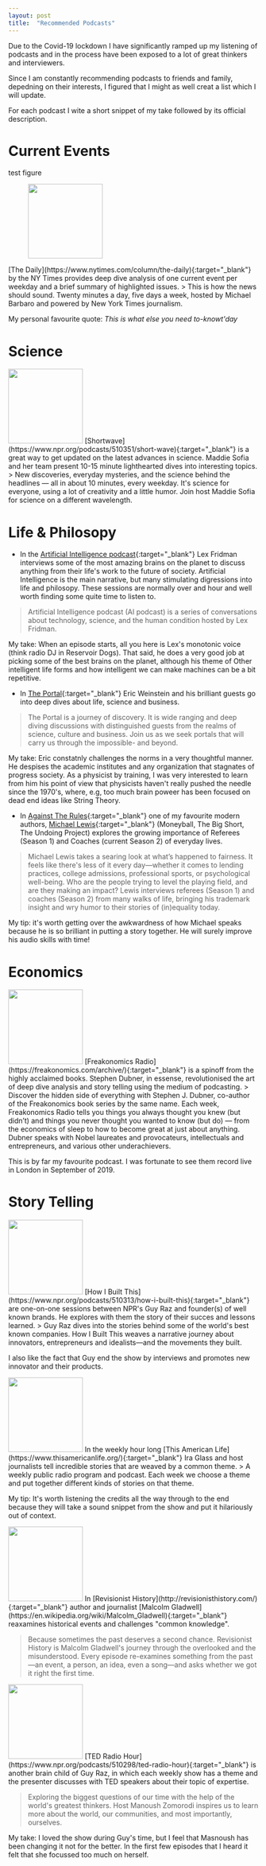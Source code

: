 ```yaml
---
layout: post
title:  "Recommended Podcasts"
---
```


Due to the Covid-19 lockdown I have significantly ramped up my listening of podcasts 
and in the process have been exposed to a lot of great thinkers and interviewers.  

Since I am constantly recommending podcasts to friends and family, depedning on their interests, I figured that I might as well creat a list which I will update.   

For each podcast I wite a short snippet of my take followed by its official description.  

# Current Events  
test figure   
<figure><img src="https://upload.wikimedia.org/wikipedia/en/b/b7/The_Daily_logo.jpg" width=150></figure>    
[The Daily](https://www.nytimes.com/column/the-daily){:target="_blank"} by the NY Times provides deep dive analysis of one current event per weekday and a brief summary of highlighted issues.   
> This is how the news should sound. Twenty minutes a day, five days a week, hosted by Michael Barbaro and powered by New York Times journalism.    

My personal favourite quote: *This is what else you need to-knowt'day*  


# Science  

<img src="https://upload.wikimedia.org/wikipedia/commons/d/d7/National_Public_Radio_logo.svg" width=150>  
[Shortwave](https://www.npr.org/podcasts/510351/short-wave){:target="_blank"} is a great way to get updated on the latest advances in science. Maddie Sofia and her team present 10-15 minute lighthearted dives into interesting topics. 
> New discoveries, everyday mysteries, and the science behind the headlines — all in about 10 minutes, every weekday. It's science for everyone, using a lot of creativity and a little humor. Join host Maddie Sofia for science on a different wavelength.  


# Life & Philosopy 
* In the [Artificial Intelligence podcast](https://lexfridman.com/ai/){:target="_blank"} Lex Fridman interviews some of the most amazing brains on the planet to discuss anything from their life's work to the future of society. Artificial Intelligence is the main narrative, but many stimulating digressions into life and philosopy. These sessions are normally over and hour and well worth finding some quite time to listen to.  
> Artificial Intelligence podcast (AI podcast) is a series of conversations about technology, science, and the human condition hosted by Lex Fridman.

My take: When an episode starts, all you here is Lex's monotonic voice (think radio DJ in Reservoir Dogs). That said, he does a very good job at picking some of the best brains on the planet, although his theme of Other intelligent life forms and how intelligent we can make machines can be a bit repetitive. 


* In [The Portal](https://theportal.wiki/wiki/Main_Page){:target="_blank"} Eric Weinstein and his brilliant guests go into deep dives about life, science and business.   
> The Portal is a journey of discovery. It is wide ranging and deep diving discussions with distinguished guests from the realms of science, culture and business. Join us as we seek portals that will carry us through the impossible- and beyond.  

My take: Eric constatnly challenges the norms in a very thoughtful manner. He despises the academic institutes and any organization that stagnates of progress society. As a physicist by training, I was very interested to learn from him his point of view that physicists haven't really pushed the needle since the 1970's, where, e.g, too much brain poweer has been focused on dead end ideas like String Theory.  


* In [Against The Rules](https://atrpodcast.com/){:target="_blank"} one of my favourite modern authors, [Michael Lewis](https://en.wikipedia.org/wiki/Michael_Lewis){:target="_blank"} (Moneyball, The Big Short, The Undoing Project) explores the growing importance of Referees (Season 1) and Coaches (current Season 2) of everyday lives. 

> Michael Lewis takes a searing look at what’s happened to fairness. It feels like there's less of it every day—whether it comes to lending practices, college admissions, professional sports, or psychological well-being. Who are the people trying to level the playing field, and are they making an impact? Lewis interviews referees (Season 1) and coaches (Season 2) from many walks of life, bringing his trademark insight and wry humor to their stories of (in)equality today. 

My tip: it's worth getting over the awkwardness of how Michael speaks because he is so brilliant in putting a story together. He will surely improve his audio skills with time!



# Economics 

<img src="https://upload.wikimedia.org/wikipedia/en/c/c9/Freakonomics_Radio.jpg" width=150>  
[Freakonomics Radio](https://freakonomics.com/archive/){:target="_blank"} is a spinoff from the highly acclaimed books. Stephen Dubner, in essense, revolutionised the art of deep dive analysis and story telling using the medium of podcasting.   
> Discover the hidden side of everything with Stephen J. Dubner, co-author of the Freakonomics book series by the same name. Each week, Freakonomics Radio tells you things you always thought you knew (but didn’t) and things you never thought you wanted to know (but do) — from the economics of sleep to how to become great at just about anything. Dubner speaks with Nobel laureates and provocateurs, intellectuals and entrepreneurs, and various other underachievers.  

This is by far my favourite podcast. I was fortunate to see them record live in London in September of 2019.  

# Story Telling    
<img src="https://upload.wikimedia.org/wikipedia/en/b/b0/NPR_How_I_Built_This_cover_art.jpg" width=150>  
[How I Built This](https://www.npr.org/podcasts/510313/how-i-built-this){:target="_blank"} are one-on-one sessions between NPR's Guy Raz and founder(s) of well known brands. He explores with them the story of their succes and lessons learned.    
> Guy Raz dives into the stories behind some of the world's best known companies. How I Built This weaves a narrative journey about innovators, entrepreneurs and idealists—and the movements they built.   

I also like the fact that Guy end the show by interviews and promotes new innovator and their products.  


<img src="https://upload.wikimedia.org/wikipedia/commons/8/8a/Thisamericanlife-wbez.png" width=150>  
In the weekly hour long [This American Life](https://www.thisamericanlife.org/){:target="_blank"} Ira Glass and host journalists tell incredible stories that are weaved by a common theme.     
> A weekly public radio program and podcast. Each week we choose a theme and put together different kinds of stories on that theme.  

My tip: It's worth listening the credits all the way through to the end because they will take a sound snippet from the show and put it hilariously out of context. 


<img src="https://upload.wikimedia.org/wikipedia/en/a/ac/Revisionist_History_logo.jpg" width=150>  
In [Revisionist History](http://revisionisthistory.com/){:target="_blank"} author and journalist [Malcolm Gladwell](https://en.wikipedia.org/wiki/Malcolm_Gladwell){:target="_blank"} reaxamines historical events and challenges "common knowledge".

> Because sometimes the past deserves a second chance. Revisionist History is Malcolm Gladwell's journey through the overlooked and the misunderstood. Every episode re-examines something from the past—an event, a person, an idea, even a song—and asks whether we got it right the first time.

<img src="https://upload.wikimedia.org/wikipedia/commons/d/d7/National_Public_Radio_logo.svg" width=150>   
[TED Radio Hour](https://www.npr.org/podcasts/510298/ted-radio-hour){:target="_blank"} is another brain child of Guy Raz, in which each weekly show has a theme and the presenter discusses with TED speakers about their topic of expertise. 

> Exploring the biggest questions of our time with the help of the world's greatest thinkers. Host Manoush Zomorodi inspires us to learn more about the world, our communities, and most importantly, ourselves.  

My take: I loved the show during Guy's time, but I feel that Masnoush has been changing it not for the better. In the first few episodes that I heard it felt that she focussed too much on herself.  











